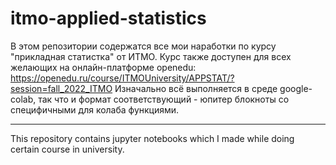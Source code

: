 # itmo-applied-statistics
В этом репозитории содержатся все мои наработки по курсу "прикладная статистка" от ИТМО.
Курс также доступен для всех желающих на онлайн-платформе openedu: https://openedu.ru/course/ITMOUniversity/APPSTAT/?session=fall_2022_ITMO
Изначально всё выполняется в среде google-colab, так что и формат соответствующий - юпитер блокноты со специфичными для колаба функциями.

---

This repository contains jupyter notebooks which I made while doing certain course in university.

